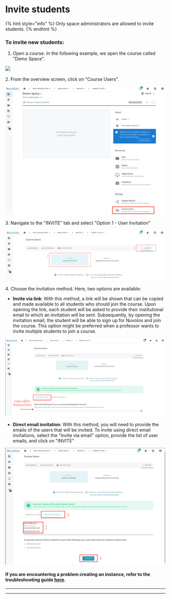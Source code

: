 # Invite students

{% hint style="info" %}
Only space administrators are allowed to invite students.
{% endhint %}

### To invite new students:

1. Open a course. In the following example, we open the course called "Demo Space".

![](broken-reference)

&#x20;   2\. From the overview screen, click on "Course Users".

![](../../.gitbook/assets/screen-shot-2020-11-17-at-10.40.13-am.png)

&#x20;   3\. Navigate to the "INVITE" tab and select "Option 1 - User Invitation"

![](../../.gitbook/assets/screen-shot-2020-11-16-at-4.05.38-pm.png)

&#x20;  4\. Choose the invitation method. Here, two options are available:

* **Invite via link**: With this method, a link will be shown that can be copied and made available to all students who should join the course. Upon opening the link, each student will be asked to provide their institutional email to which an invitation will be sent. Subsequently, by opening the invitation email, the student will be able to sign up for Nuvolos and join the course. This option might be preferred when a professor wants to invite multiple students to join a course.

![](<../../.gitbook/assets/screen-shot-2020-11-16-at-4.11.45-pm (2).png>)

* **Direct email invitation**: With this method, you will need to provide the emails of the users that will be invited. To invite using direct email invitations, select the "Invite via email" option, provide the list of user emails, and click on "INVITE"

![](<../../.gitbook/assets/screen-shot-2020-11-16-at-4.18.25-pm (1).png>)



#### If you are encountering a problem creating an instance, refer to the troubleshooting guide [here](../../troubleshooting/authorization-issues/cannot-create-an-instance.md).

****

****
